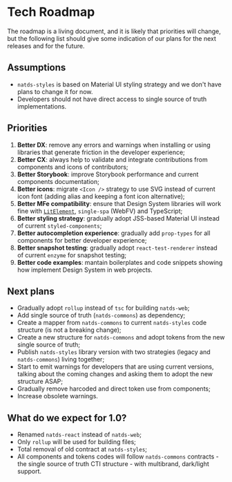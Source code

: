 # Tech Roadmap

The roadmap is a living document, and it is likely that priorities will change,
but the following list should give some indication of our plans for the next releases and for the future.

## Assumptions

- `natds-styles` is based on Material UI styling strategy and we don't have plans to change it for now.
- Developers should not have direct access to single source of truth implementations.

## Priorities

1. **Better DX**: remove any errors and warnings when installing or using libraries that generate friction in the developer experience;
2. **Better CX**: always help to validate and integrate contributions from components and icons of contributors;
3. **Better Storybook**: improve Storybook performance and current components documentation;
4. **Better icons**: migrate `<Icon />` strategy to use SVG instead of current icon font (adding alias and keeping a font icon alternative);
5. **Better MFe compatibility**: ensure that Design System libraries will work fine with [`LitElement`](https://github.com/PolymerLabs/lit-element-starter-ts/), `single-spa` (WebFV) and TypeScript;
6. **Better styling strategy**: gradually adopt JSS-based Material UI instead of current `styled-components`;
7. **Better autocompletion experience**: gradually add `prop-types` for all components for better developer experience;
8. **Better snapshot testing**: gradually adopt `react-test-renderer` instead of current `enzyme` for snapshot testing;
9. **Better code examples**: mantain boilerplates and code snippets showing how implement Design System in web projects.

## Next plans

- Gradually adopt `rollup` instead of `tsc` for building `natds-web`;
- Add single source of truth (`natds-commons`) as dependency;
- Create a mapper from `natds-commons` to current `natds-styles` code structure (is not a breaking change);
- Create a new structure for `natds-commons` and adopt tokens from the new single source of truth;
- Publish `natds-styles` library version with two strategies (legacy and `natds-commons`) living together;
- Start to emit warnings for developers that are using current versions, talking about the coming changes and asking them to adopt the new structure ASAP;
- Gradually remove harcoded and direct token use from components;
- Increase obsolete warnings.

## What do we expect for 1.0?

- Renamed `natds-react` instead of `natds-web`;
- Only `rollup` will be used for building files;
- Total removal of old contract at `natds-styles`;
- All components and tokens codes will follow `natds-commons` contracts - the single source of truth CTI structure - with multibrand, dark/light support.
